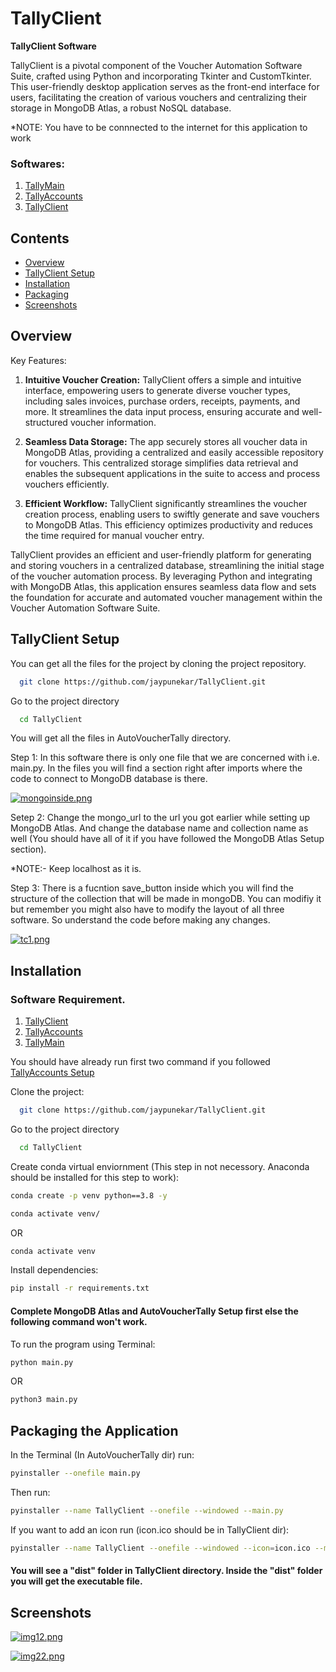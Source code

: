 
# TallyClient

**TallyClient Software**

TallyClient is a pivotal component of the Voucher Automation Software Suite, crafted using Python and incorporating Tkinter and CustomTkinter. This user-friendly desktop application serves as the front-end interface for users, facilitating the creation of various vouchers and centralizing their storage in MongoDB Atlas, a robust NoSQL database.

*NOTE: You have to be connnected to the internet for this application to work



### Softwares:

1. [TallyMain](https://github.com/jaypunekar/AutoVoucherTally)
2. [TallyAccounts](https://github.com/jaypunekar/TallyAccounts)
3. [TallyClient](https://github.com/jaypunekar/TallyClient)

## Contents

- [Overview](#overview)
- [TallyClient Setup](#tallyclient-setup)
- [Installation](#installation)
- [Packaging](#packaging-the-application)
- [Screenshots](#screenshots)


## Overview
Key Features:

1. **Intuitive Voucher Creation:** TallyClient offers a simple and intuitive interface, empowering users to generate diverse voucher types, including sales invoices, purchase orders, receipts, payments, and more. It streamlines the data input process, ensuring accurate and well-structured voucher information.

2. **Seamless Data Storage:** The app securely stores all voucher data in MongoDB Atlas, providing a centralized and easily accessible repository for vouchers. This centralized storage simplifies data retrieval and enables the subsequent applications in the suite to access and process vouchers efficiently.

5. **Efficient Workflow:** TallyClient significantly streamlines the voucher creation process, enabling users to swiftly generate and save vouchers to MongoDB Atlas. This efficiency optimizes productivity and reduces the time required for manual voucher entry.

TallyClient provides an efficient and user-friendly platform for generating and storing vouchers in a centralized database, streamlining the initial stage of the voucher automation process. By leveraging Python and integrating with MongoDB Atlas, this application ensures seamless data flow and sets the foundation for accurate and automated voucher management within the Voucher Automation Software Suite.



## TallyClient Setup


You can get all the files for the project by cloning the project repository.

```bash
  git clone https://github.com/jaypunekar/TallyClient.git
```
Go to the project directory
```bash
  cd TallyClient
```

You will get all the files in AutoVoucherTally directory.

Step 1: In this software there is only one file that we are concerned with i.e. main.py. In the files you will find a section right after imports where the code to connect to MongoDB database is there.

[![mongoinside.png](https://i.postimg.cc/G2yVQcrs/mongoinside.png)](https://postimg.cc/S2mgQbny)

Setep 2: Change the mongo_url to the url you got earlier while setting up MongoDB Atlas. And change the database name and collection name as well (You should have all of it if you have followed the MongoDB Atlas Setup section).

*NOTE:- Keep localhost as it is.

Step 3: There is a fucntion save_button inside which you will find the structure of the collection that will be made in mongoDB. You can modifiy it but remember you might also have to modify the layout of all three software. So understand the code before making any changes.

[![tc1.png](https://i.postimg.cc/Jz2SBRCD/tc1.png)](https://postimg.cc/SncgBFsk)
## Installation
### Software Requirement.

1. [TallyClient](https://github.com/jaypunekar/TallyClient)
2. [TallyAccounts](https://github.com/jaypunekar/TallyAccounts)
3. [TallyMain](https://github.com/jaypunekar/AutoVoucherTally)

You should have already run first two command if you followed [TallyAccounts Setup](#tallyaccounts-setup)

Clone the project:

```bash
  git clone https://github.com/jaypunekar/TallyClient.git
```
Go to the project directory
```bash
  cd TallyClient
```

Create conda virtual enviornment (This step in not necessory. Anaconda should be installed for this step to work):
```bash
conda create -p venv python==3.8 -y
```
```bash
conda activate venv/
```

OR 
```bash
conda activate venv
```
Install dependencies:
```bash
pip install -r requirements.txt
```
#### Complete MongoDB Atlas and AutoVoucherTally Setup first else the following command won't work.

To run the program using Terminal:
```bash
python main.py
```
OR
```bash
python3 main.py
```


## Packaging the Application

In the Terminal (In AutoVoucherTally dir) run:
```bash
pyinstaller --onefile main.py  
```

Then run:

```bash
pyinstaller --name TallyClient --onefile --windowed --main.py
```

If you want to add an icon run (icon.ico should be in TallyClient dir):
```bash
pyinstaller --name TallyClient --onefile --windowed --icon=icon.ico --main.py
```
#### You will see a "dist" folder in TallyClient directory. Inside the "dist" folder you will get the executable file.

## Screenshots
[![img12.png](https://i.postimg.cc/8CPjbvZW/img12.png)](https://postimg.cc/qNSJJNVM)

[![img22.png](https://i.postimg.cc/Ss9qLNbC/img22.png)](https://postimg.cc/k67kqC4g)
